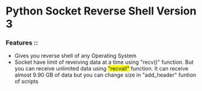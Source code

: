 # Python Socket Reverse Shell Version 3 
<style>
  span {background:yellow}
  </style>
<h3>Features ::</h3>
<ul>
  <li>Gives you reverse shell of any Operating System</li>
  <li>Socket have limit of reveiving data at a time using "recv()" function. But you can receive unlimited data using <span>"recvall"</span> function. It can receive almost 9.90 GB of data but you can change size in "add_header" funtion of scripts</li>
</ul>
